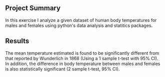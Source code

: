 ## Project Summary
In this exercise I analyze a given dataset of human body temperatures for males and females using python's data analysis and statitics packages.

## Results
The mean temperature estimated is found to be significantly different from that reported by Wunderlich in 1868 (Using a 1 sample t-test with 95% CI). In addition, the difference in body temperature between males and females is also statistically significant (2 sample t-test, 95% CI). 

